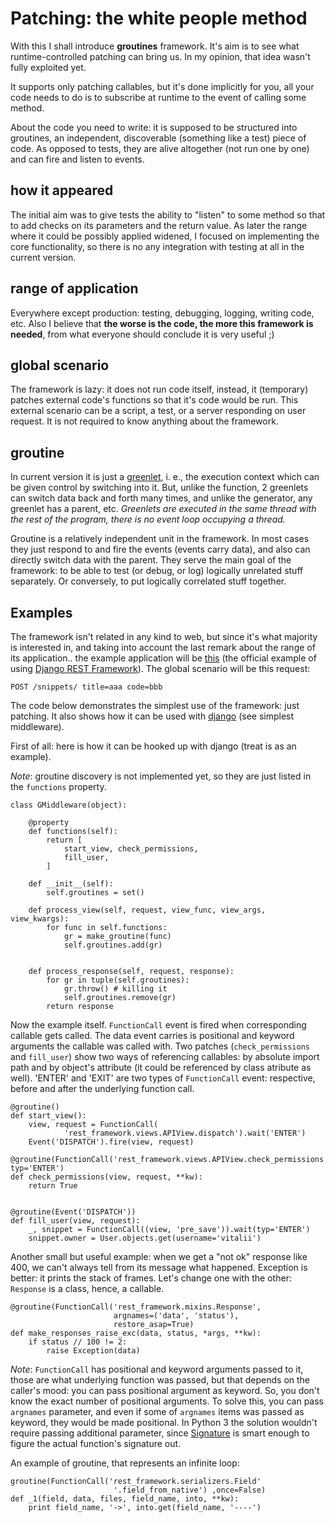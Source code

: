 Patching: the white people method
=================================

With this I shall introduce **groutines** framework.
It's aim is to see what runtime-controlled patching can bring us. In my opinion, that idea wasn't fully exploited yet.

It supports only patching callables, but it's done implicitly for you, all your code needs to do is to subscribe at runtime to the event of calling some method.

About the code you need to write: it is supposed to be structured into groutines, an independent, discoverable (something like a test) piece of code. As opposed to tests, they are alive altogether (not run one by one) and can fire and listen to events.

how it appeared
----------------
The initial aim was to give tests the ability to "listen" to some method so that to add checks on its parameters and the return value. As later the range where it could be possibly applied widened, I focused on implementing the core functionality, so there is no any integration with testing at all in the current version.

range of application
---------------------
Everywhere except production: testing, debugging, logging, writing code, etc. Also I believe that **the worse is the code,
the more this framework is needed**, from what everyone should conclude it is very useful ;)

global scenario
-----------------
The framework is lazy: it does not run code itself, instead, it (temporary) patches external code's functions so that it's code would be run. This external scenario can be a script, a test, or a server responding on user request. It is not required to know anything about the framework.

groutine
----------
In current version it is just a [greenlet](http://greenlet.readthedocs.org), i. e., the execution context which can be given control by switching into it. But, unlike the function, 2 greenlets can switch data back and forth many times, and unlike the generator, any greenlet has a parent, etc. *Greenlets are executed in the same thread with the rest of the program, there is no event loop occupying a thread.*

Groutine is a relatively independent unit in the framework. In most cases they just respond to and fire the events (events carry data), and also can directly switch data with the parent. They serve the main goal of the framework: to be able to test (or debug, or log) logically unrelated stuff separately. Or conversely, to put logically correlated stuff together.

Examples
-------------
The framework isn't related in any kind to web, but since it's what majority is interested in, and taking into account the last remark about 
the range of its application.. the example application will be [this](https://github.com/tomchristie/rest-framework-tutorial)
(the official example of using [Django REST Framework](http://www.django-rest-framework.org/)). The global scenario will be this request:
    
    POST /snippets/ title=aaa code=bbb

The code below demonstrates the simplest use of the framework: just patching.
It also shows how it can be used with [django](https://www.djangoproject.com/) (see simplest middleware).

First of all: here is how it can be hooked up with django (treat is as an example).

*Note*: groutine discovery is not implemented yet, so they are just listed in the ``functions`` property. 

    class GMiddleware(object):
        
        @property
        def functions(self):
            return [
                start_view, check_permissions,
                fill_user,
            ]
        
        def __init__(self):
            self.groutines = set()
        
        def process_view(self, request, view_func, view_args, view_kwargs):
            for func in self.functions:
                gr = make_groutine(func)
                self.groutines.add(gr)
            
        
        def process_response(self, request, response):
            for gr in tuple(self.groutines):
                gr.throw() # killing it
                self.groutines.remove(gr)
            return response

Now the example itself. ``FunctionCall`` event is fired when corresponding callable gets called. The data event carries is positional and
keyword arguments the callable was called with. Two patches (``check_permissions``
and ``fill_user``) show two ways of referencing callables: by absolute import path and by object's attribute (it could be referenced by class atribute 
as well). 'ENTER' and 'EXIT' are two types of ``FunctionCall`` event: respective, before and after the underlying function call.

    @groutine()
    def start_view():
        view, request = FunctionCall(
                'rest_framework.views.APIView.dispatch').wait('ENTER')
        Event('DISPATCH').fire(view, request)

    @groutine(FunctionCall('rest_framework.views.APIView.check_permissions'), typ='ENTER')
    def check_permissions(view, request, **kw):
        return True


    @groutine(Event('DISPATCH'))
    def fill_user(view, request):
        _, snippet = FunctionCall((view, 'pre_save')).wait(typ='ENTER')
        snippet.owner = User.objects.get(username='vitalii')

Another small but useful example: when we get a "not ok" response like 400, we can't always tell from its message what happened.
Exception is better: it prints the stack of frames. Let's change one with the other: ``Response`` is a class, hence, a callable.
    
    @groutine(FunctionCall('rest_framework.mixins.Response',
                           argnames=('data', 'status'),
                           restore_asap=True)
    def make_responses_raise_exc(data, status, *args, **kw):
        if status // 100 != 2:
            raise Exception(data)
    
*Note*: ``FunctionCall`` has positional and keyword arguments passed to it, those are what underlying function was passed, but that
depends on the caller's mood: you can pass positional argument as keyword. So, you don't know the exact number of positional arguments.
To solve this, you can pass ``argnames`` parameter, and even if some of ``argnames`` items was passed as keyword, they would be made positional.
In Python 3 the solution wouldn't require passing additional parameter, since [Signature](https://docs.python.org/3/library/inspect.html#inspect.Signature)
is smart enough to figure the actual function's signature out.

An example of groutine, that represents an infinite loop:
    
    groutine(FunctionCall('rest_framework.serializers.Field'
                           '.field_from_native') ,once=False)
    def _1(field, data, files, field_name, into, **kw):
        print field_name, '->', into.get(field_name, '----')
